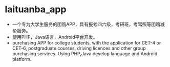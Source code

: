 # laituanba_app
- 一个专为大学生服务的团购APP，具有报考四六级，考研班，考驾照等团购减价服务。
- 使用PHP，Java语言，Android平台开发。
- purchasing APP for college students, with the application for CET-4 or CET-6, postgraduate courses, driving licences and other group purchasing services. Using PHP,Java develop language and Android platform.
